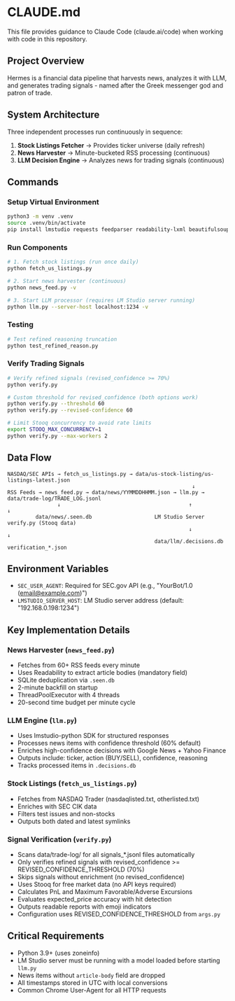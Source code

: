 # CLAUDE.md

This file provides guidance to Claude Code (claude.ai/code) when working with code in this repository.

## Project Overview

Hermes is a financial data pipeline that harvests news, analyzes it with LLM, and generates trading signals - named after the Greek messenger god and patron of trade.

## System Architecture

Three independent processes run continuously in sequence:
1. **Stock Listings Fetcher** → Provides ticker universe (daily refresh)
2. **News Harvester** → Minute-bucketed RSS processing (continuous)  
3. **LLM Decision Engine** → Analyzes news for trading signals (continuous)

## Commands

### Setup Virtual Environment
```bash
python3 -m venv .venv
source .venv/bin/activate
pip install lmstudio requests feedparser readability-lxml beautifulsoup4 lxml
```

### Run Components
```bash
# 1. Fetch stock listings (run once daily)
python fetch_us_listings.py

# 2. Start news harvester (continuous)
python news_feed.py -v

# 3. Start LLM processor (requires LM Studio server running)
python llm.py --server-host localhost:1234 -v
```

### Testing
```bash
# Test refined reasoning truncation
python test_refined_reason.py
```

### Verify Trading Signals
```bash
# Verify refined signals (revised_confidence >= 70%)
python verify.py

# Custom threshold for revised_confidence (both options work)
python verify.py --threshold 60
python verify.py --revised-confidence 60

# Limit Stooq concurrency to avoid rate limits
export STOOQ_MAX_CONCURRENCY=1
python verify.py --max-workers 2
```

## Data Flow

```
NASDAQ/SEC APIs → fetch_us_listings.py → data/us-stock-listing/us-listings-latest.json
                                                           ↓
RSS Feeds → news_feed.py → data/news/YYMMDDHHMM.json → llm.py → data/trade-log/TRADE_LOG.jsonl
                ↓                                         ↑                    ↓
         data/news/.seen.db                    LM Studio Server      verify.py (Stooq data)
                                                          ↓                    ↓
                                               data/llm/.decisions.db   verification_*.json
```

## Environment Variables

- `SEC_USER_AGENT`: Required for SEC.gov API (e.g., "YourBot/1.0 (email@example.com)")
- `LMSTUDIO_SERVER_HOST`: LM Studio server address (default: "192.168.0.198:1234")

## Key Implementation Details

### News Harvester (`news_feed.py`)
- Fetches from 60+ RSS feeds every minute
- Uses Readability to extract article bodies (mandatory field)
- SQLite deduplication via `.seen.db`
- 2-minute backfill on startup
- ThreadPoolExecutor with 4 threads
- 20-second time budget per minute cycle

### LLM Engine (`llm.py`)
- Uses lmstudio-python SDK for structured responses
- Processes news items with confidence threshold (60% default)
- Enriches high-confidence decisions with Google News + Yahoo Finance
- Outputs include: ticker, action (BUY/SELL), confidence, reasoning
- Tracks processed items in `.decisions.db`

### Stock Listings (`fetch_us_listings.py`)
- Fetches from NASDAQ Trader (nasdaqlisted.txt, otherlisted.txt)
- Enriches with SEC CIK data
- Filters test issues and non-stocks
- Outputs both dated and latest symlinks

### Signal Verification (`verify.py`)
- Scans data/trade-log/ for all signals_*.jsonl files automatically
- Only verifies refined signals with revised_confidence >= REVISED_CONFIDENCE_THRESHOLD (70%)
- Skips signals without enrichment (no revised_confidence)
- Uses Stooq for free market data (no API keys required)
- Calculates PnL and Maximum Favorable/Adverse Excursions
- Evaluates expected_price accuracy with hit detection
- Outputs readable reports with emoji indicators
- Configuration uses REVISED_CONFIDENCE_THRESHOLD from `args.py`

## Critical Requirements

- Python 3.9+ (uses zoneinfo)
- LM Studio server must be running with a model loaded before starting `llm.py`
- News items without `article-body` field are dropped
- All timestamps stored in UTC with local conversions
- Common Chrome User-Agent for all HTTP requests